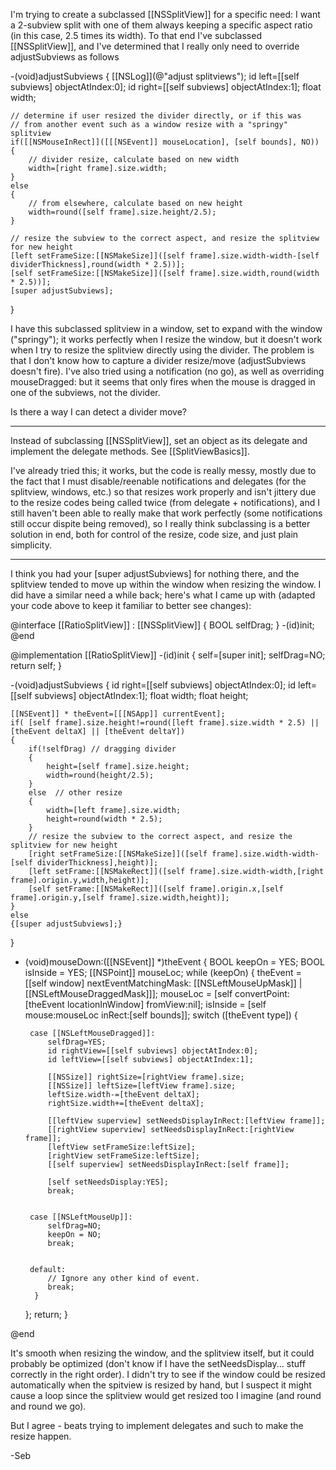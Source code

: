 

I'm trying to create a subclassed [[NSSplitView]] for a specific need: I want a 2-subview split with one of them always keeping a specific aspect ratio (in this case, 2.5 times its width). To that end I've subclassed [[NSSplitView]], and I've determined that I really only need to override adjustSubviews as follows

 -(void)adjustSubviews
 {
    [[NSLog]](@"adjust splitviews");
    id left=[[self subviews] objectAtIndex:0];
    id right=[[self subviews] objectAtIndex:1];
    float width;
    
    // determine if user resized the divider directly, or if this was
    // from another event such as a window resize with a "springy" splitview
    if([[NSMouseInRect]]([[[NSEvent]] mouseLocation], [self bounds], NO))
    {
        // divider resize, calculate based on new width
        width=[right frame].size.width;
    }
    else
    {
        // from elsewhere, calculate based on new height
        width=round([self frame].size.height/2.5);
    }
    
    // resize the subview to the correct aspect, and resize the splitview for new height
    [left setFrameSize:[[NSMakeSize]]([self frame].size.width-width-[self dividerThickness],round(width * 2.5))];
    [self setFrameSize:[[NSMakeSize]]([self frame].size.width,round(width * 2.5))];
    [super adjustSubviews];
 }

I have this subclassed splitview in a window, set to expand with the window ("springy"); it works perfectly when I resize the window, but it doesn't work when I try to resize the splitview directly using the divider. The problem is that I don't know how to capture a divider resize/move (adjustSubviews doesn't fire). I've also tried using a notification (no go), as well as overriding mouseDragged: but it seems that only fires when the mouse is dragged in one of the subviews, not the divider.

Is there a way I can detect a divider move?

----

Instead of subclassing [[NSSplitView]], set an object as its delegate and implement the delegate methods. See [[SplitViewBasics]].

I've already tried this; it works, but the code is really messy, mostly due to the fact that I must disable/reenable notifications and delegates (for the splitview, windows, etc.) so that resizes work properly and isn't jittery due to the resize codes being called twice (from delegate + notifications), and I still haven't been able to really make that work perfectly (some notifications still occur dispite being removed), so I really think subclassing is a better solution in end, both for control of the resize, code size, and just plain simplicity.

----

I think you had your [super adjustSubviews] for nothing there, and the splitview tended to move up within the window when resizing the window. 
I did have a similar need a while back; here's what I came up with (adapted your code above to keep it familiar to better see changes):

 @interface [[RatioSplitView]] : [[NSSplitView]] {
    BOOL selfDrag;
 }
 -(id)init;
 @end
 
 @implementation [[RatioSplitView]]
 -(id)init
 {
    self=[super init];
    selfDrag=NO;
    return self;
 }
 
 
 -(void)adjustSubviews
 {
    id right=[[self subviews] objectAtIndex:0];
    id left=[[self subviews] objectAtIndex:1];
    float width;
    float height;
    
    [[NSEvent]] * theEvent=[[[NSApp]] currentEvent];
    if( [self frame].size.height!=round([left frame].size.width * 2.5) || [theEvent deltaX] || [theEvent deltaY])
    {
        if(!selfDrag) // dragging divider
        {
            height=[self frame].size.height;
            width=round(height/2.5);
        }
        else  // other resize
        {
            width=[left frame].size.width;
            height=round(width * 2.5);
        }
        // resize the subview to the correct aspect, and resize the splitview for new height
        [right setFrameSize:[[NSMakeSize]]([self frame].size.width-width-[self dividerThickness],height)];
        [left setFrame:[[NSMakeRect]]([self frame].size.width-width,[right frame].origin.y,width,height)];
        [self setFrame:[[NSMakeRect]]([self frame].origin.x,[self frame].origin.y,[self frame].size.width,height)];
    }
    else
    {[super adjustSubviews];}
 }
 
 - (void)mouseDown:([[NSEvent]] *)theEvent
 {
     BOOL keepOn = YES;
     BOOL isInside = YES;
     [[NSPoint]] mouseLoc;
     while (keepOn) {
         theEvent = [[self window] nextEventMatchingMask: [[NSLeftMouseUpMask]] | [[NSLeftMouseDraggedMask]]];
         mouseLoc = [self convertPoint:[theEvent locationInWindow] fromView:nil];
         isInside = [self mouse:mouseLoc inRect:[self bounds]];
         switch ([theEvent type]) {
            
        case [[NSLeftMouseDragged]]:
            selfDrag=YES;
            id rightView=[[self subviews] objectAtIndex:0];
            id leftView=[[self subviews] objectAtIndex:1];
                
            [[NSSize]] rightSize=[rightView frame].size;
            [[NSSize]] leftSize=[leftView frame].size;
            leftSize.width-=[theEvent deltaX];
            rightSize.width+=[theEvent deltaX];
 
            [[leftView superview] setNeedsDisplayInRect:[leftView frame]];
            [[rightView superview] setNeedsDisplayInRect:[rightView frame]];
            [leftView setFrameSize:leftSize];
            [rightView setFrameSize:leftSize];
            [[self superview] setNeedsDisplayInRect:[self frame]];
                
            [self setNeedsDisplay:YES];
            break;
            
            
        case [[NSLeftMouseUp]]:
            selfDrag=NO;
            keepOn = NO;
            break;
             
            
        default:
            // Ignore any other kind of event. 
            break;
         }
     };
     return;
 }
 
 @end

It's smooth when resizing the window, and the splitview itself, but it could probably be optimized (don't know if I have the setNeedsDisplay... stuff correctly in the right order). I didn't try to see if the window could be resized automatically when the spitview is resized by hand, but I suspect it might cause a loop since the splitview would get resized too I imagine (and round and round we go).

But I agree - beats trying to implement delegates and such to make the resize happen.

-Seb